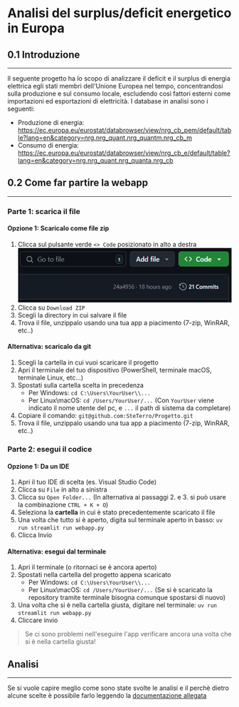 # Analisi del surplus/deficit energetico in Europa
## 0.1 Introduzione
---
Il seguente progetto ha lo scopo di analizzare il deficit e il surplus di energia elettrica egli stati membri dell'Unione Europea nel tempo, concentrandosi sulla produzione e sul consumo locale, escludendo così fattori esterni come importazioni ed esportazioni di elettricità.
I database in analisi sono i seguenti:
- Produzione di energia: https://ec.europa.eu/eurostat/databrowser/view/nrg_cb_pem/default/table?lang=en&category=nrg.nrg_quant.nrg_quantm.nrg_cb_m
- Consumo di energia: https://ec.europa.eu/eurostat/databrowser/view/nrg_cb_e/default/table?lang=en&category=nrg.nrg_quant.nrg_quanta.nrg_cb
## 0.2 Come far partire la webapp
---
### Parte 1: scarica il file
#### Opzione 1: Scaricalo come file zip
1. Clicca sul pulsante verde `<> Code`  posizionato in alto a destra
![PTasto <> Code](https://github.com/SteTerro/Progetto/blob/main/tutorial1.png?raw=true|100)
2. Clicca su `Download ZIP`
3. Scegli la directory in cui salvare il file
4. Trova il file, unzippalo usando una tua app a piacimento (7-zip, WinRAR, etc..) 
#### Alternativa: scaricalo da git
1. Scegli la cartella in cui vuoi scaricare il progetto
2. Apri il terminale del tuo dispositivo (PowerShell, terminale macOS, terminale Linux, etc...)
3. Spostati sulla cartella scelta in precedenza
   - Per Windows: `cd C:\Users\YourUser\\...`
   - Per Linux\macOS: `cd /Users/YourUser/...`
(Con `YourUser` viene indicato il nome utente del pc, e `...` il path di sistema da completare)
5. Copiare il comando: `git@github.com:SteTerro/Progetto.git`
6. Trova il file, unzippalo usando una tua app a piacimento (7-zip, WinRAR, etc..) 

### Parte 2: esegui il codice
#### Opzione 1: Da un IDE
1. Apri il tuo IDE di scelta (es. Visual Studio Code)
2. Clicca su `File` in alto a sinistra
3. Clicca su `Open Folder...`
(In alternativa ai passaggi 2. e 3. si può usare la combinazione `CTRL + K + O`)
4. Seleziona la **cartella** in cui è stato precedentemente scaricato il file
5. Una volta che tutto si è aperto, digita sul terminale aperto in basso:
		`uv run streamlit run webapp.py`   
6. Clicca Invio

#### Alternativa: esegui dal terminale
1. Apri il terminale (o ritornaci se è ancora aperto)
2. Spostati nella cartella del progetto appena scaricato
	- Per Windows: `cd C:\Users\YourUser\\...`
	- Per Linux\macOS: `cd /Users/YourUser/...`
(Se si è scaricato la repository tramite terminale bisogna comunque spostarsi di nuovo)
3. Una volta che si è nella cartella giusta, digitare nel terminale: 
		`uv run streamlit run webapp.py`
4. Cliccare invio
 
> Se ci sono problemi nell'eseguire l'app verificare ancora una volta che si è nella cartella giusta!

## Analisi
---
Se si vuole capire meglio come sono state svolte le analisi e il perchè dietro alcune scelte è possibile farlo leggendo la [documentazione allegata](https://github.com/SteTerro/Progetto/blob/main/Documentazione.pdf)
